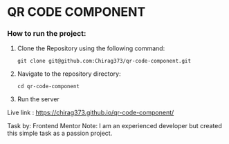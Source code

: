 # QR CODE COMPONENT

### How to run the project:

1. Clone the Repository using the following command:

    `git clone git@github.com:Chirag373/qr-code-component.git`

2. Navigate to the repository directory:

    `cd qr-code-component`

3. Run the server

Live link : https://chirag373.github.io/qr-code-component/

Task by: Frontend Mentor
Note: I am an experienced developer but created this simple task as a passion project.
